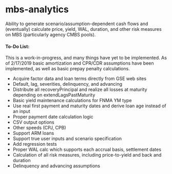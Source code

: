 # mbs-analytics
Ability to generate scenario/assumption-dependent cash flows and (eventually) calculate price, yield, WAL, duration, and other risk measures on MBS (particularly agency CMBS pools).

#### To-Do List:

This is a work-in-progress, and many things have yet to be implemented. As of 2/17/2019 basic amortization and CPR/CDR assumptions have been implemented, as well as basic prepay penalty calculations.

- Acquire factor data and loan terms directly from GSE web sites
- Default, lag, severities, delinquency, and advancing
- Distribute all recoveryPrincipal and realize all losses at maturity depending on extendLagsPastMaturity
- Basic yield maintenance calculations for FNMA YM type
- Use real first payment and maturity dates and derive loan age instead of an input
- Proper payment date calculation logic
- CSV output options
- Other speeds (CPJ, CPB)
- Support ARM loans
- Support true user inputs and scenario specification
- Add regression tests
- Proper WAL calc which supports each accrual basis, settlement dates
- Calculation of all risk measures, including price-to-yield and back and duration
- Delinquency and advancing assumptions
